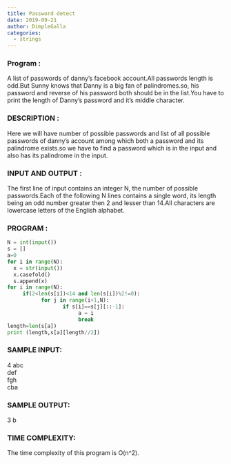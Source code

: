```yaml
---
title: Password detect
date: 2019-09-21
author: DimpleGalla
categories:
  - strings
---
```


### Program :
 A list of passwords of danny’s facebook account.All passwords length is odd.But Sunny knows that Danny is a big fan of palindromes.so, his password and reverse of his password both should be in the list.You have to print the length of Danny’s password and it’s middle  character.
### DESCRIPTION :
Here we will have number of possible passwords  and list of all possible passwords of danny’s account among which both a password and its palindrome exists.so we have to find a password which is in the input  and also has its palindrome in the input.
### INPUT AND OUTPUT : 
The first line of input contains an integer N, the number of possible passwords.Each of the following N lines contains a single word, its length being an odd number greater then 2 and lesser than 14.All characters are lowercase letters of the English alphabet. 
### PROGRAM  : 
```python
N = int(input())
s = []
a=0
for i in range(N):
  x = str(input())
  x.casefold()
  s.append(x)
for i in range(N):
     if(2<len(s[i])<14 and len(s[i])%2!=0):
           for j in range(i+1,N):
                  if s[i]==s[j][::-1]:
                       a = i
                       break
length=len(s[a])
print (length,s[a][length//2])
```

 
### SAMPLE INPUT:
4
abc <br />
def <br />
fgh <br />
cba <br />
### SAMPLE OUTPUT:
3 b
### TIME COMPLEXITY:
The time complexity of this program is O(n^2).
